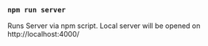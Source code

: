 ### `npm run server`
Runs Server via npm script.
Local server will be opened on http://localhost:4000/